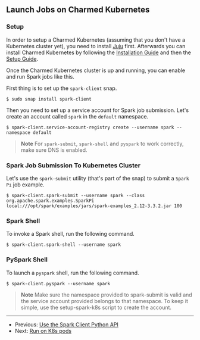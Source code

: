 ## Launch Jobs on Charmed Kubernetes

### Setup

In order to setup a Charmed Kubernetes (assuming that you don't have a Kubernetes cluster yet), 
you need to install [Juju](https://juju.is/docs/olm/install-juju) first. 
Afterwards you can install Charmed Kubernetes by following the [Installation Guide](https://ubuntu.com/kubernetes/docs/install-manual) and then the [Setup Guide](https://ubuntu.com/kubernetes/docs/operations).

Once the Charmed Kubernetes cluster is up and running, you can enable and run Spark jobs 
like this.

First thing is to set up the `spark-client` snap.

```shell
$ sudo snap install spark-client
```
Then you need to set up a service account for Spark job submission. 
Let's create an account called ```spark``` in the ```default``` namespace.

```shell
$ spark-client.service-account-registry create --username spark --namespace default
```

> **Note** For `spark-submit`, `spark-shell` and `pyspark` to work correctly, make sure DNS is enabled.

### Spark Job Submission To Kubernetes Cluster

Let's use the ```spark-submit``` utility (that's part of the snap) to submit a ```Spark Pi``` job example.

```shell
$ spark-client.spark-submit --username spark --class org.apache.spark.examples.SparkPi local:///opt/spark/examples/jars/spark-examples_2.12-3.3.2.jar 100
```

### Spark Shell

To invoke a Spark shell, run the following command.

```shell
$ spark-client.spark-shell --username spark
```
### PySpark Shell

To launch a `pyspark` shell, run the following command.

```shell
$ spark-client.pyspark --username spark
```

> **Note** Make sure the namespace provided to spark-submit is valid and the service account provided belongs to that namespace. To keep it simple, use the setup-spark-k8s script to create the account.

***

* Previous: [Use the Spark Client Python API](/t/spark-client-snap-how-to-python-api/8958)
* Next: [Run on K8s pods](/t/spark-client-snap-how-to-run-on-k8s-in-a-pod/8961)